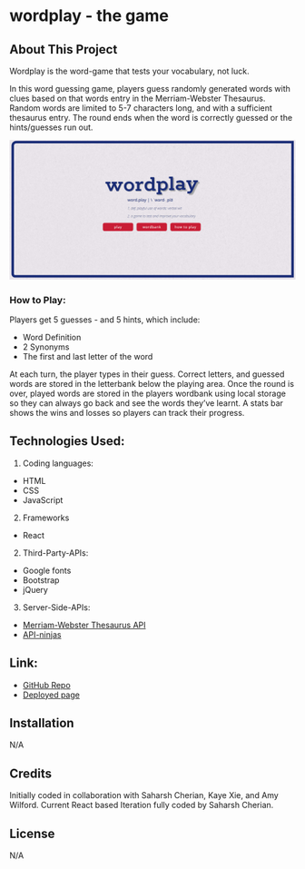 # wordplay - the game

## About This Project
Wordplay is the word-game that tests your vocabulary, not luck.

In this word guessing game, players guess randomly generated words with clues based on that words entry in the Merriam-Webster Thesaurus. Random words are limited to  5-7 characters long, and with a sufficient thesaurus entry. The round ends when the word is correctly guessed or the hints/guesses run out. 

![Screenshot of the wordplay image](images/wordplay.jpg)


### How to Play:
Players get 5 guesses - and 5 hints, which include:
- Word Definition
- 2 Synonyms
- The first and last letter of the word

At each turn, the player types in their guess. Correct letters, and guessed words are stored in the letterbank below the playing area. Once the round is over, played words are stored in the players wordbank using local storage so they can always go back and see the words they’ve learnt. A  stats bar shows the wins and losses so players can track their progress.


## Technologies Used:
1. Coding languages: 
- HTML
- CSS
- JavaScript
2. Frameworks
- React
2. Third-Party-APIs: 
- Google fonts
- Bootstrap
- jQuery
3. Server-Side-APIs: 
 - [Merriam-Webster Thesaurus API](https://dictionaryapi.com/products/api-collegiate-thesaurus)
 - [API-ninjas](https://api-ninjas.com/api/randomword)


## Link:
- [GitHub Repo](https://github.com/sashdc/wordplay)
- [Deployed  page](https://wordplay-game.netlify.app/)

## Installation
N/A

## Credits
Initially coded in collaboration with Saharsh Cherian, Kaye Xie, and Amy Wilford.
Current React based Iteration fully coded by Saharsh Cherian.

## License
N/A